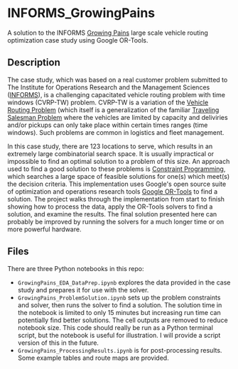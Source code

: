 # INFORMS_GrowingPains
A solution to the INFORMS [Growing Pains](https://pubsonline.informs.org/doi/10.1287/ited.2016.0167cs) large scale vehicle routing optimization case study using Google OR-Tools.

## Description
The case study, which was based on a real customer problem submitted to The Institute for Operations Research and the Management Sciences ([INFORMS](https://www.informs.org/)), is a challenging capacitated vehicle routing problem with time windows (CVRP-TW) problem. CVRP-TW is a variation of the [Vehicle Routing Problem](https://en.wikipedia.org/wiki/Vehicle_routing_problem) (which itself is a generalization of the familiar [Traveling Salesman Problem](https://en.wikipedia.org/wiki/Travelling_salesman_problem) where the vehicles are limited by capacity and deliviries and/or pickups can only take place within certain times ranges (time windows). Such problems are common in logistics and fleet management.

In this case study, there are 123 locations to serve, which results in an extremely large combinatorial search space. It is usually impractical or impossible to find an optimal solution to a problem of this size. An approach used to find a good solution to these problems is [Constraint Programming](https://en.wikipedia.org/wiki/Constraint_programming#:~:text=Constraint%20programming%20(CP)%20is%20a,a%20set%20of%20decision%20variables.), which searches a large space of feasible solutions for one(s) which meet(s) the decision criteria. This implementation uses Google's open source suite of optimization and operations research tools [Google OR-Tools](https://developers.google.com/optimization) to find a solution. The project walks through the implementation from start to finish showing how to process the data, apply the OR-Tools solvers to find a solution, and examine the results. The final solution presented here can probably be improved by running the solvers for a much longer time or on more powerful hardware.

## Files
There are three Python notebooks in this repo:
- `GrowingPains_EDA_DataPrep.ipynb` explores the data provided in the case study and prepares it for use with the solver.
- `GrowingPains_ProblemSolution.ipynb` sets up the problem constraints and solver, then runs the solver to find a solution. The solution time in the notebook is limited to only 15 minutes but increasing run time can potentially find better solutions. The cell outputs are removed to reduce notebook size. This code should really be run as a Python terminal script, but the notebook is useful for illustration. I will provide a script version of this in the future.
- `GrowingPains_ProcessingResults.ipynb` is for post-processing results. Some example tables and route maps are provided.
